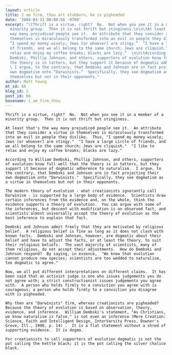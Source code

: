 ```yaml
---
layout: article
title: I am firm, thou art stubborn, he is pigheaded
date: '2004-03-31 08:08:56 -0700'
excerpt: "\tThrift is a virtue, right?  No.  Not when you see it in a member of a
  minority group.  Then it is not thrift but stinginess.\n\n\tAt least that’s the
  way many prejudiced people see it.  An attribute that they consider a virtue in
  themselves is miraculously transformed into an evil in people they dislike.  Thus,
  “I spend my money wisely; Jews [or whoever] are stingy.”  “I have a large circle
  of friends, and we all belong to the same church; Jews are cliquish.”  “I like to
  relax and enjoy my coffee breaks; blacks are lazy.”  \n\n\tAccording to William
  Dembski, Phillip Johnson, and others, supporters of evolution know full well that
  the theory is in tatters, but they support it because of dogmatic adherence to naturalism.
  \ I argue, to the contrary, that Dembski and Johnson are in fact projecting their
  own dogmatism onto “Darwinists.”  Specifically, they see dogmatism as a virtue in
  themselves but not in their opponents."
author: Matt Young
mt_id: 66
blog_id: 2
post_id: 66
basename: i_am_firm_thou
---
```

	Thrift is a virtue, right?  No.  Not when you see it in a member of a minority group.  Then it is not thrift but stinginess.

	At least that's the way many prejudiced people see it.  An attribute that they consider a virtue in themselves is miraculously transformed into an evil in people they dislike.  Thus, "I spend my money wisely; Jews [or whoever] are stingy."  "I have a large circle of friends, and we all belong to the same church; Jews are cliquish."  "I like to relax and enjoy my coffee breaks; blacks are lazy."  

	According to William Dembski, Phillip Johnson, and others, supporters of evolution know full well that the theory is in tatters, but they support it because of dogmatic adherence to naturalism.  I argue, to the contrary, that Dembski and Johnson are in fact projecting their own dogmatism onto "Darwinists."  Specifically, they see dogmatism as a virtue in themselves but not in their opponents.

<!--more-->

	The modern theory of evolution - what creationists ignorantly call Darwinism - is supported by a large body of evidence.  Scientists draw certain inferences from the evidence and, on the whole, think the evidence supports a theory of evolution.  You can argue with some of the inferences, but descent with modification is an observed fact, and scientists almost universally accept the theory of evolution as the best inference to explain that fact.

	Dembski and Johnson admit freely that they are motivated by religious belief.  A religious belief is fine as long as it does not clash with known facts.  Dembski and Johnson, however, are dogmatic about their belief and have to adjust the facts, or at least the theory, to suit their religious beliefs.  The vast majority of scientists, many of them religious, do not accept their adjustments.  How do Dembski and Johnson respond?  By saying, in essence,  "We know that evolution cannot produce new species; scientists are too wedded to naturalism, too dogmatic to agree."  

	Now, we all put different interpretations on different claims.  It has been said that an activist judge is one who issues judgements you do not agree with; a strict constructionist issues judgements you agree with.  A person who holds firmly to a conviction you agree with is courageous; a person who holds firmly to a conviction you disagree with is pigheaded.

	Why then are "Darwinists" firm, whereas creationists are pigheaded?  Because the theory of evolution is based on observation, theory, evidence, and inference.  William Dembski's statement, "As Christians, we know naturalism is false," is not even an inference (Mere Creation: Science, Faith and Intelligent Design, InterVarsity Press, Downer's Grove, Ill., 1998, p. 14) .  It is a flat statement without a shred of supporting evidence.  It is dogma.

	For creationists to call supporters of evolution dogmatic is not the pot calling the kettle black; it is the pot calling the silver chalice black.
